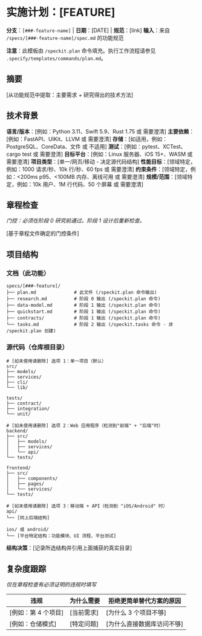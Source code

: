 # 实施计划：[FEATURE]

**分支**：`[###-feature-name]` | **日期**：[DATE] | **规范**：[link]
**输入**：来自 `/specs/[###-feature-name]/spec.md` 的功能规范

**注意**：此模板由 `/speckit.plan` 命令填充。执行工作流程请参见 `.specify/templates/commands/plan.md`。

## 摘要

[从功能规范中提取：主要需求 + 研究得出的技术方法]

## 技术背景

<!--
  需要操作：将此部分内容替换为项目的技术细节。
  此处的结构以咨询性质呈现，用于指导迭代过程。
-->

**语言/版本**：[例如：Python 3.11、Swift 5.9、Rust 1.75 或 需要澄清]
**主要依赖**：[例如：FastAPI、UIKit、LLVM 或 需要澄清]
**存储**：[如适用，例如：PostgreSQL、CoreData、文件 或 不适用]
**测试**：[例如：pytest、XCTest、cargo test 或 需要澄清]
**目标平台**：[例如：Linux 服务器、iOS 15+、WASM 或 需要澄清]
**项目类型**：[单一/网页/移动 - 决定源代码结构]
**性能目标**：[领域特定，例如：1000 请求/秒、10k 行/秒、60 fps 或 需要澄清]
**约束条件**：[领域特定，例如：<200ms p95、<100MB 内存、离线可用 或 需要澄清]
**规模/范围**：[领域特定，例如：10k 用户、1M 行代码、50 个屏幕 或 需要澄清]

## 章程检查

*门控：必须在阶段 0 研究前通过。阶段 1 设计后重新检查。*

[基于章程文件确定的门控条件]

## 项目结构

### 文档（此功能）

```
specs/[###-feature]/
├── plan.md              # 此文件 (/speckit.plan 命令输出)
├── research.md          # 阶段 0 输出 (/speckit.plan 命令)
├── data-model.md        # 阶段 1 输出 (/speckit.plan 命令)
├── quickstart.md        # 阶段 1 输出 (/speckit.plan 命令)
├── contracts/           # 阶段 1 输出 (/speckit.plan 命令)
└── tasks.md             # 阶段 2 输出 (/speckit.tasks 命令 - 非 /speckit.plan 创建)
```

### 源代码（仓库根目录）
<!--
  需要操作：将下面的占位符树结构替换为此功能的具体布局。
  删除未使用的选项，并使用真实路径（例如：apps/admin、packages/something）扩展所选结构。
  交付的计划不得包含选项标签。
-->

```
# [如未使用请删除] 选项 1：单一项目（默认）
src/
├── models/
├── services/
├── cli/
└── lib/

tests/
├── contract/
├── integration/
└── unit/

# [如未使用请删除] 选项 2：Web 应用程序（检测到"前端" + "后端"时）
backend/
├── src/
│   ├── models/
│   ├── services/
│   └── api/
└── tests/

frontend/
├── src/
│   ├── components/
│   ├── pages/
│   └── services/
└── tests/

# [如未使用请删除] 选项 3：移动端 + API（检测到 "iOS/Android" 时）
api/
└── [同上后端结构]

ios/ 或 android/
└── [平台特定结构：功能模块、UI 流程、平台测试]
```

**结构决策**：[记录所选结构并引用上面捕获的真实目录]

## 复杂度跟踪

*仅在章程检查有必须证明的违规时填写*

| 违规 | 为什么需要 | 拒绝更简单替代方案的原因 |
|-----------|------------|-------------------------------------|
| [例如：第 4 个项目] | [当前需求] | [为什么 3 个项目不够] |
| [例如：仓储模式] | [特定问题] | [为什么直接数据库访问不够] |
